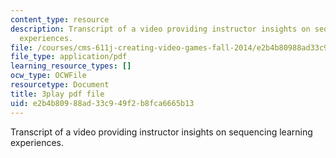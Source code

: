```yaml
---
content_type: resource
description: Transcript of a video providing instructor insights on sequencing learning
  experiences.
file: /courses/cms-611j-creating-video-games-fall-2014/e2b4b80988ad33c949f2b8fca6665b13_lyR4HQ01nos.pdf
file_type: application/pdf
learning_resource_types: []
ocw_type: OCWFile
resourcetype: Document
title: 3play pdf file
uid: e2b4b809-88ad-33c9-49f2-b8fca6665b13
---
```

Transcript of a video providing instructor insights on sequencing learning experiences.

